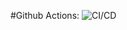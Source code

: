 #Github Actions:
![CI/CD](https://github.com/Rodr1gocosta/Controle-Financeiro-Inteligente/actions/workflows/workflow.yml/badge.svg?branch=master&event=push)
